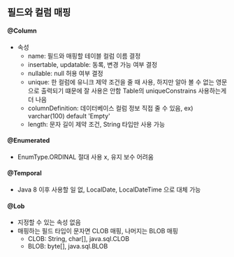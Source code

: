 ## 필드와 컬럼 매핑
#### @Column
- 속성
    - name: 필드와 매핑할 테이블 컬럼 이름 결정
    - insertable, updatable: 동록, 변경 가능 여부 결정
    - nullable: null 허용 여부 결정 
    - unique: 한 컬럼에 유니크 제약 조건을 줄 때 사용, 하지만 알아 볼 수 없는 영문으로 출력되기 떄문에 잘 사용은 안함 
              Table의 uniqueConstrains 사용하는게 더 나음
    - columnDefinition: 데이터베이스 컬럼 정보 직접 줄 수 있음, ex) varchar(100) default 'Empty'
    - length: 문자 길이 제약 조건, String 타입만 사용 가능
    
#### @Enumerated
- EnumType.ORDINAL 절대 사용 x, 유지 보수 어려움

#### @Temporal
- Java 8 이후 사용할 일 없, LocalDate, LocalDateTime 으로 대체 가능

#### @Lob
- 지정할 수 있는 속성 없음 
- 매핑하는 필드 타입이 문자면 CLOB 매핑, 나머지는 BLOB 매핑 
    - CLOB: String, char[], java.sql.CLOB
    - BLOB: byte[], java.sql.BLOB
